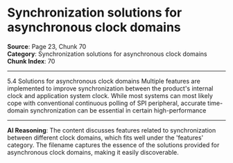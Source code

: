 # Synchronization solutions for asynchronous clock domains

**Source**: Page 23, Chunk 70  
**Category**: Synchronization solutions for asynchronous clock domains  
**Chunk Index**: 70

---

5.4 Solutions for asynchronous clock domains
Multiple features are implemented to improve synchronization between the product's internal clock and
application system clock. While most systems can most likely cope with conventional continuous polling
of SPI peripheral, accurate time-domain synchronization can be essential in certain high-performance

---

**AI Reasoning**: The content discusses features related to synchronization between different clock domains, which fits well under the 'features' category. The filename captures the essence of the solutions provided for asynchronous clock domains, making it easily discoverable.
